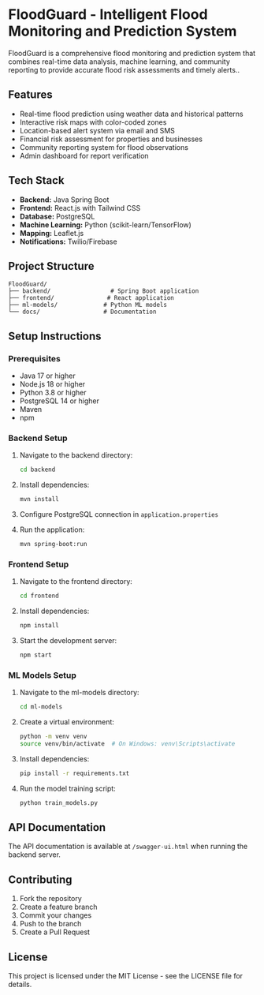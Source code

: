 # FloodGuard - Intelligent Flood Monitoring and Prediction System

FloodGuard is a comprehensive flood monitoring and prediction system that combines real-time data analysis, machine learning, and community reporting to provide accurate flood risk assessments and timely alerts..

## Features

- Real-time flood prediction using weather data and historical patterns
- Interactive risk maps with color-coded zones
- Location-based alert system via email and SMS
- Financial risk assessment for properties and businesses
- Community reporting system for flood observations
- Admin dashboard for report verification

## Tech Stack

- **Backend:** Java Spring Boot
- **Frontend:** React.js with Tailwind CSS
- **Database:** PostgreSQL
- **Machine Learning:** Python (scikit-learn/TensorFlow)
- **Mapping:** Leaflet.js
- **Notifications:** Twilio/Firebase

## Project Structure

```
FloodGuard/
├── backend/                 # Spring Boot application
├── frontend/               # React application
├── ml-models/             # Python ML models
└── docs/                  # Documentation
```

## Setup Instructions

### Prerequisites

- Java 17 or higher
- Node.js 18 or higher
- Python 3.8 or higher
- PostgreSQL 14 or higher
- Maven
- npm

### Backend Setup

1. Navigate to the backend directory:
   ```bash
   cd backend
   ```

2. Install dependencies:
   ```bash
   mvn install
   ```

3. Configure PostgreSQL connection in `application.properties`

4. Run the application:
   ```bash
   mvn spring-boot:run
   ```

### Frontend Setup

1. Navigate to the frontend directory:
   ```bash
   cd frontend
   ```

2. Install dependencies:
   ```bash
   npm install
   ```

3. Start the development server:
   ```bash
   npm start
   ```

### ML Models Setup

1. Navigate to the ml-models directory:
   ```bash
   cd ml-models
   ```

2. Create a virtual environment:
   ```bash
   python -m venv venv
   source venv/bin/activate  # On Windows: venv\Scripts\activate
   ```

3. Install dependencies:
   ```bash
   pip install -r requirements.txt
   ```

4. Run the model training script:
   ```bash
   python train_models.py
   ```

## API Documentation

The API documentation is available at `/swagger-ui.html` when running the backend server.

## Contributing

1. Fork the repository
2. Create a feature branch
3. Commit your changes
4. Push to the branch
5. Create a Pull Request

## License

This project is licensed under the MIT License - see the LICENSE file for details. 
